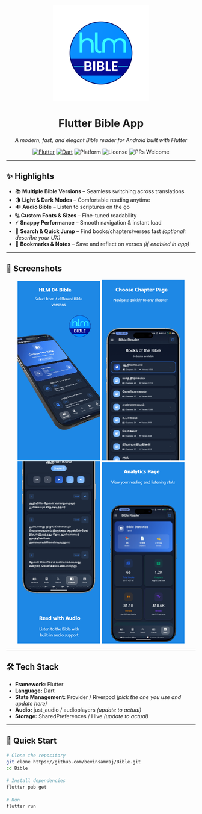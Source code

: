 <!-- Header -->
<p align="center">
  <img src="android/app/src/main/res/mipmap-xxxhdpi/ic_launcher_adaptive_fore.png" alt="Flutter Bible App Logo" width="256" height="256" />
</p>

<h1 align="center">Flutter Bible App</h1>

<p align="center">
  <em>A modern, fast, and elegant Bible reader for Android built with Flutter</em>
</p>

<p align="center">
  <!-- Badges -->
  <a href="https://flutter.dev/"><img src="https://img.shields.io/badge/Flutter-3.x-blue.svg?logo=flutter" alt="Flutter"></a>
  <a href="https://dart.dev/"><img src="https://img.shields.io/badge/Dart-3.x-00B4AB.svg?logo=dart" alt="Dart"></a>
  <img src="https://img.shields.io/badge/Platform-Android-success" alt="Platform">
  <img src="https://img.shields.io/badge/License-MIT-informational" alt="License">
  <img src="https://img.shields.io/badge/PRs-welcome-brightgreen" alt="PRs Welcome">
</p>

---

## ✨ Highlights

- 📚 **Multiple Bible Versions** – Seamless switching across translations  
- 🌗 **Light & Dark Modes** – Comfortable reading anytime  
- 🔊 **Audio Bible** – Listen to scriptures on the go  
- 🔠 **Custom Fonts & Sizes** – Fine-tuned readability  
- ⚡ **Snappy Performance** – Smooth navigation & instant load  
- 🔎 **Search & Quick Jump** – Find books/chapters/verses fast *(optional: describe your UX)*  
- 🔖 **Bookmarks & Notes** – Save and reflect on verses *(if enabled in app)*

---

## 📸 Screenshots

<p align="center">
  <img src="image/1.png" alt="Home" width="220">
  <img src="image/2.png" alt="Chapter" width="220">
  <img src="image/3.png" alt="Verse" width="220">
  <img src="image/5.png" alt="Stats" width="220">
</p>

---

## 🛠 Tech Stack

- **Framework:** Flutter  
- **Language:** Dart  
- **State Management:** Provider / Riverpod *(pick the one you use and update here)*  
- **Audio:** just_audio / audioplayers *(update to actual)*  
- **Storage:** SharedPreferences / Hive *(update to actual)*

---

## 🚀 Quick Start

```bash
# Clone the repository
git clone https://github.com/bevinsamraj/Bible.git
cd Bible

# Install dependencies
flutter pub get

# Run
flutter run
